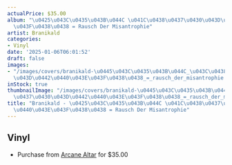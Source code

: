 ```yaml
---
actualPrice: $35.00
album: "\u0425\u043C\u0435\u043B\u044C \u041C\u0438\u0437\u0430\u043D\u0442\u0440\u043E\
  \u043F\u0438\u0438 = Rausch Der Misantrophie"
artist: Branikald
categories:
- Vinyl
date: '2025-01-06T06:01:52'
draft: false
images:
- "/images/covers/branikald-\u0445\u043C\u0435\u043B\u044C_\u043C\u0438\u0437\u0430\
  \u043D\u0442\u0440\u043E\u043F\u0438\u0438_=_rausch_der_misantrophie.jpg"
inStock: true
thumbnailImage: "/images/covers/branikald-\u0445\u043C\u0435\u043B\u044C_\u043C\u0438\
  \u0437\u0430\u043D\u0442\u0440\u043E\u043F\u0438\u0438_=_rausch_der_misantrophie-thumb.jpg"
title: "Branikald - \u0425\u043C\u0435\u043B\u044C \u041C\u0438\u0437\u0430\u043D\u0442\
  \u0440\u043E\u043F\u0438\u0438 = Rausch Der Misantrophie"
---
```


## Vinyl
* Purchase from [Arcane Altar](https://arcanealtar.bigcartel.com/product/branikald-rausch-der-misantrophie-12-lp) for $35.00
